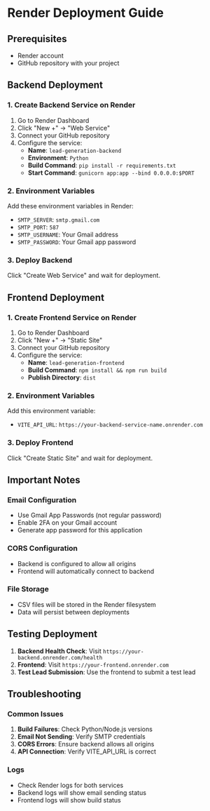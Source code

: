 # Render Deployment Guide

## Prerequisites
- Render account
- GitHub repository with your project

## Backend Deployment

### 1. Create Backend Service on Render
1. Go to Render Dashboard
2. Click "New +" → "Web Service"
3. Connect your GitHub repository
4. Configure the service:
   - **Name**: `lead-generation-backend`
   - **Environment**: `Python`
   - **Build Command**: `pip install -r requirements.txt`
   - **Start Command**: `gunicorn app:app --bind 0.0.0.0:$PORT`

### 2. Environment Variables
Add these environment variables in Render:
- `SMTP_SERVER`: `smtp.gmail.com`
- `SMTP_PORT`: `587`
- `SMTP_USERNAME`: Your Gmail address
- `SMTP_PASSWORD`: Your Gmail app password

### 3. Deploy Backend
Click "Create Web Service" and wait for deployment.

## Frontend Deployment

### 1. Create Frontend Service on Render
1. Go to Render Dashboard
2. Click "New +" → "Static Site"
3. Connect your GitHub repository
4. Configure the service:
   - **Name**: `lead-generation-frontend`
   - **Build Command**: `npm install && npm run build`
   - **Publish Directory**: `dist`

### 2. Environment Variables
Add this environment variable:
- `VITE_API_URL`: `https://your-backend-service-name.onrender.com`

### 3. Deploy Frontend
Click "Create Static Site" and wait for deployment.

## Important Notes

### Email Configuration
- Use Gmail App Passwords (not regular password)
- Enable 2FA on your Gmail account
- Generate app password for this application

### CORS Configuration
- Backend is configured to allow all origins
- Frontend will automatically connect to backend

### File Storage
- CSV files will be stored in the Render filesystem
- Data will persist between deployments

## Testing Deployment

1. **Backend Health Check**: Visit `https://your-backend.onrender.com/health`
2. **Frontend**: Visit `https://your-frontend.onrender.com`
3. **Test Lead Submission**: Use the frontend to submit a test lead

## Troubleshooting

### Common Issues
1. **Build Failures**: Check Python/Node.js versions
2. **Email Not Sending**: Verify SMTP credentials
3. **CORS Errors**: Ensure backend allows all origins
4. **API Connection**: Verify VITE_API_URL is correct

### Logs
- Check Render logs for both services
- Backend logs will show email sending status
- Frontend logs will show build status 